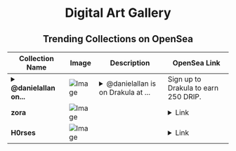 <div align="center">

# Digital Art Gallery

## Trending Collections on OpenSea

| Collection Name                       | Image                                                                                     | Description                       | OpenSea Link                                                                                          |
|---------------------------------------|-------------------------------------------------------------------------------------------|-----------------------------------|--------------------------------------------------------------------------------------------------------|
| **<details><summary>@danielallan on...</summary>@danielallan on Drakula.app</details>** | ![Image](https://i.seadn.io/s/raw/files/06810377a40c3128609e0b4fbc885d3e.png?w=500&auto=format?w=200&auto=format) | <details><summary>@danielallan is on Drakula at ...</summary>@danielallan is on Drakula at drakula.app/user/danielallan | Sign up to Drakula to earn 250 DRIP.</details> | <details><summary>Link</summary>[@danielallan on Drakula.app](https://opensea.io/collection/danielallan-on-drakula-app)</details> |
| **zora** | ![Image](https://i.seadn.io/s/raw/files/558b467842a7fb0df17a7b68141865a3.png?w=500&auto=format?w=200&auto=format) |  | <details><summary>Link</summary>[zora](https://opensea.io/collection/zora-11014)</details> |
| **H0rses** | ![Image](https://i.seadn.io/s/raw/files/deac109b77cf439f771df6722a8a9dbb.png?w=500&auto=format?w=200&auto=format) |  | <details><summary>Link</summary>[H0rses](https://opensea.io/collection/h0rses-95)</details> |

</div>